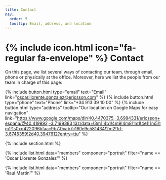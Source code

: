 ```yaml
---
title: Contact
nav:
  order: 5
  tooltip: Email, address, and location
---
```


# {% include icon.html icon="fa-regular fa-envelope" %} Contact

On this page, we list several ways of contacting our team, through email, phone or physically at the office. Moreover, here we list the people from our team in charge of this page:

{%
  include button.html
  type="email"
  text="Email"
  link="oscar.llorente.gonzalez@ericsson.com"
%}
{%
  include button.html
  type="phone"
  text="Phone"
  link="+34 913 39 10 00"
%}
{%
  include button.html
  type="address"
  tooltip="Our location on Google Maps for easy navigation"
  link="https://www.google.com/maps/dir/40.4470375,-3.6984331/ericsson+españa/@40.419992,-3.7199383,13z/data=!3m1!4b1!4m9!4m8!1m1!4e1!1m5!1m1!1s0xd422096bfaac9b7:0xab7c160e9c581434!2m2!1d-3.6745359!2d40.3947612?entry=ttu"
%}

{% include section.html %}

{% include list.html data="members" component="portrait" filter="name == 'Oscar Llorente Gonzalez'" %}

{% include list.html data="members" component="portrait" filter="name == 'Raul Martin'" %}
